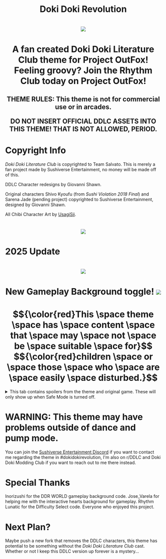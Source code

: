<h1 align="center">
Doki Doki Revolution
</h1>

<h1 align="center">
<img src="https://github.com/user-attachments/assets/18631f28-7977-4549-a83a-4b909696c1b3">
</h1>

<h1 align="center">
  A fan created Doki Doki Literature Club theme for Project OutFox! Feeling groovy? Join the Rhythm Club today on Project OutFox!
</h1>

<h2 align="center">
THEME RULES: This theme is not for commercial use or in arcades.
  
DO NOT INSERT OFFICIAL DDLC ASSETS INTO THIS THEME! THAT IS NOT ALLOWED, PERIOD.
</h2>

# Copyright Info
*Doki Doki Literature Club* is copyrighted to Team Salvato. This is merely a fan project made by Sushiverse Entertainment, no money will be made off of this.

DDLC Character redesigns by Giovanni Shawn.

Original characters Shivo Kyoufu (from *Sushi Violation 2018 Final*) and Sarena Jade (pending project) copyrighted to Sushiverse Entertainment, designed by Giovanni Shawn.

All Chibi Character Art by [UsagiSii](https://usagisii.carrd.co/).

<h1 align="center">
<img src="https://github.com/user-attachments/assets/a98515eb-f6ca-4bed-91d3-173a58593554">

</h1>

# 2025 Update
<h1 align="center">
  <img src="https://github.com/user-attachments/assets/0d3ddee3-3e33-464f-a437-6ab27889e3ce">
</h1>
<h1 align="center">
  New Gameplay Background toggle!
  <img src="https://github.com/user-attachments/assets/6a7b0dd2-26bc-49f4-b0d1-de75e3e87a0a">
</h1>


<h1 align="center">
$${\color{red}This \space theme \space has \space content \space that \space may \space not \space be \space suitable \space for}$$
$${\color{red}children \space or \space those \space who \space are \space easily \space disturbed.}$$
</h1>


<details>
  <summary>This tab contains spoilers from the theme and original game. These will only show up when Safe Mode is turned off.</summary>
  
  The following themes are shown, if not mentioned, in this theme: Depression, Suicide, Self-Harm, Abuse. Other uncomfortable things, such as jumpscares or suggestive poems, may also appear as well. To go into heavy detail, here's what you may run into via random chances:
  
  • Sayori hanging when PayMode is activated on gameplay screen. (Art by UsagiSii)
  
  • Red vision appearing during gameplay screen. (1/30th chance)
  
  • A doodle drawing of Sayori hanging with the caption "Now everyone can be happy" on secret poems screen. (1/10th chance)

  • Some poems may have suicical or realistically descriptive subjects as mentioned above.

  • Ghost Menu triggers randomly when going to the title menu, this screen is not playable and will close your game if any input is detected. (1/64th chance)

  • If you are caught, the music selection will turn into a ghost book. There is no changing this back unless you debug the theme, DO NOT GET CAUGHT. (1/100th chance)

  • Holding Shift and pressing PrintScreen to take a screenshot on certain poems may show secret messages that can be startling.

  • If you see a poem that says "TURN BACK IMMEDIATELY", you are caught and a loud jumpscare will play before the poem kicks you out of the screen. (1/100th chance)

  • A special poem, specifically a threat note, will appear. A laugh will play before kicking you out of the screen. (1/10th chance)
  
  • The "Her" series of poems mentions NSFW themes, including sexual intercourse.
</details>


# WARNING: This theme may have problems outside of dance and pump mode.

You can join the [Sushiverse Entertainment Discord](https://discord.gg/Sa7XMWp) if you want to contact me regarding the theme in #dokidokirevolution, I'm also on r/DDLC and Doki Doki Modding Club if you want to reach out to me there instead.

# Special Thanks

Inorizushi for the DDR WORLD gameplay background code.
Jose_Varela for helping me with the interactive hearts background for gameplay.
Rhythm Lunatic for the Difficulty Select code.
Everyone who enjoyed this project.

# Next Plan?

Maybe push a new fork that removes the DDLC characters, this theme has potential to be something without the *Doki Doki Literature Club* cast.
Whether or not I keep this DDLC version up forever is a mystery...
